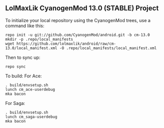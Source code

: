 LolMaxLik CyanogenMod 13.0 (STABLE) Project
---------------
To initialize your local repository using the CyanogenMod trees, use a command like this:

    repo init -u git://github.com/CyanogenMod/android.git -b cm-13.0
    mkdir -p .repo/local_manifests
    wget https://github.com/lolmaxlik/android/raw/cm-13.0/local_manifest.xml -O .repo/local_manifests/local_manifest.xml

Then to sync up:

    repo sync

To build:
For Ace:

    . build/envsetup.sh
    lunch cm_ace-userdebug
    mka bacon
    
For Saga:

    . build/envsetup.sh
    lunch cm_saga-userdebug
    mka bacon
    

